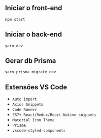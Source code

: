 ## Iniciar o front-end
```
npm start
```

## Iniciar o back-end
```
yarn dev
```

## Gerar db Prisma
```
yarn prisma migrate dev
```

## Extensões VS Code
* `Auto import`
* `Axios Snippets`
* `Code Runner`
* `ES7+ React/Redux/React-Native snippets`
* `Material Icon Theme`
* `Prisma`
* `vscode-styled-components`

